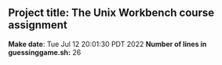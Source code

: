 ## Project title: The Unix Workbench course assignment
**Make date**: Tue Jul 12 20:01:30 PDT 2022
**Number of lines in guessinggame.sh:** 26
